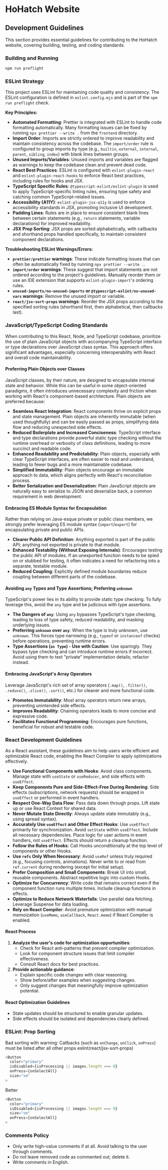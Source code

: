 # HoHatch Website

## Development Guidelines

This section provides essential guidelines for contributing to the HoHatch website, covering building, testing, and coding standards.

### Building and Running

```bash
npm run preflight
```

### ESLint Strategy

This project uses ESLint for maintaining code quality and consistency. The ESLint configuration is defined in `eslint.config.mjs` and is part of the `npm run preflight` check.

**Key Principles:**

- **Automated Formatting**: Prettier is integrated with ESLint to handle code formatting automatically. Many formatting issues can be fixed by running `npx prettier --write .` from the `frontend` directory.
- **Import Order**: Imports are strictly ordered to improve readability and maintain consistency across the codebase. The `import/order` rule is configured to group imports by type (e.g., `builtin`, `external`, `internal`, `parent`, `sibling`, `index`) with blank lines between groups.
- **Unused Imports/Variables**: Unused imports and variables are flagged as warnings to keep the codebase clean and prevent dead code.
- **React Best Practices**: ESLint is configured with `eslint-plugin-react` and `eslint-plugin-react-hooks` to enforce React best practices, including rules for hooks and JSX.
- **TypeScript Specific Rules**: `@typescript-eslint/eslint-plugin` is used to apply TypeScript-specific linting rules, ensuring type safety and catching common TypeScript-related issues.
- **Accessibility (A11Y)**: `eslint-plugin-jsx-a11y` is used to enforce accessibility standards in JSX, promoting inclusive UI development.
- **Padding Lines**: Rules are in place to ensure consistent blank lines between certain statements (e.g., `return` statements, variable declarations) for improved readability.
- **JSX Prop Sorting**: JSX props are sorted alphabetically, with callbacks and shorthand props handled specifically, to maintain consistent component declarations.

**Troubleshooting ESLint Warnings/Errors:**

- **`prettier/prettier` warnings**: These indicate formatting issues that can often be automatically fixed by running `npx prettier --write .`.
- **`import/order` warnings**: These suggest that import statements are not ordered according to the project's guidelines. Manually reorder them or use an IDE extension that supports `eslint-plugin-import`'s ordering rules.
- **`unused-imports/no-unused-imports` or `@typescript-eslint/no-unused-vars` warnings**: Remove the unused import or variable.
- **`react/jsx-sort-props` warnings**: Reorder the JSX props according to the specified sorting rules (shorthand first, then alphabetical, then callbacks last).

### JavaScript/TypeScript Coding Standards

When contributing to this React, Node, and TypeScript codebase, prioritize the use of plain JavaScript objects with accompanying TypeScript interface or type declarations over JavaScript class syntax. This approach offers significant advantages, especially concerning interoperability with React and overall code maintainability.

#### Preferring Plain Objects over Classes

JavaScript classes, by their nature, are designed to encapsulate internal state and behavior. While this can be useful in some object-oriented paradigms, it often introduces unnecessary complexity and friction when working with React's component-based architecture. Plain objects are preferred because:

- **Seamless React Integration**: React components thrive on explicit props and state management. Plain objects are inherently immutable (when used thoughtfully) and can be easily passed as props, simplifying data flow and reducing unexpected side effects.
- **Reduced Boilerplate and Increased Conciseness**: TypeScript interface and type declarations provide powerful static type checking without the runtime overhead or verbosity of class definitions, leading to more succinct and readable code.
- **Enhanced Readability and Predictability**: Plain objects, especially with clear TypeScript interfaces, are often easier to read and understand, leading to fewer bugs and a more maintainable codebase.
- **Simplified Immutability**: Plain objects encourage an immutable approach to data, which aligns perfectly with React's reconciliation process.
- **Better Serialization and Deserialization**: Plain JavaScript objects are naturally easy to serialize to JSON and deserialize back, a common requirement in web development.

#### Embracing ES Module Syntax for Encapsulation

Rather than relying on Java-esque private or public class members, we strongly prefer leveraging ES module syntax (`import`/`export`) for encapsulating private and public APIs.

- **Clearer Public API Definition**: Anything exported is part of the public API; anything not exported is private to that module.
- **Enhanced Testability (Without Exposing Internals)**: Encourages testing the public API of modules. If an unexported function needs to be spied on or stubbed for testing, it often indicates a need for refactoring into a separate, testable module.
- **Reduced Coupling**: Explicitly defined module boundaries reduce coupling between different parts of the codebase.

#### Avoiding `any` Types and Type Assertions; Preferring `unknown`

TypeScript's power lies in its ability to provide static type checking. To fully leverage this, avoid the `any` type and be judicious with type assertions.

- **The Dangers of `any`**: Using `any` bypasses TypeScript's type checking, leading to loss of type safety, reduced readability, and masking underlying issues.
- **Preferring `unknown` over `any`**: When the type is truly unknown, use `unknown`. This forces type narrowing (e.g., `typeof` or `instanceof` checks) before operations, preventing runtime errors.
- **Type Assertions (`as Type`) - Use with Caution**: Use sparingly. They bypass type checking and can introduce runtime errors if incorrect. Avoid using them to test "private" implementation details; refactor instead.

#### Embracing JavaScript's Array Operators

Leverage JavaScript's rich set of array operators (`.map()`, `.filter()`, `.reduce()`, `.slice()`, `.sort()`, etc.) for cleaner and more functional code.

- **Promotes Immutability**: Most array operators return new arrays, preventing unintended side effects.
- **Improves Readability**: Chaining operators leads to more concise and expressive code.
- **Facilitates Functional Programming**: Encourages pure functions, beneficial for robust and testable code.

### React Development Guidelines

As a React assistant, these guidelines aim to help users write efficient and optimizable React code, enabling the React Compiler to apply optimizations effectively.

- **Use Functional Components with Hooks**: Avoid class components. Manage state with `useState` or `useReducer`, and side effects with `useEffect`.
- **Keep Components Pure and Side-Effect-Free During Rendering**: Side effects (subscriptions, network requests) should be wrapped in `useEffect` or performed in event handlers.
- **Respect One-Way Data Flow**: Pass data down through props. Lift state up or use React Context for shared data.
- **Never Mutate State Directly**: Always update state immutably (e.g., using spread syntax).
- **Accurately Use `useEffect` and Other Effect Hooks**: Use `useEffect` primarily for synchronization. Avoid `setState` within `useEffect`. Include all necessary dependencies. Place logic for user actions in event handlers, not `useEffect`. Effects should return a cleanup function.
- **Follow the Rules of Hooks**: Call Hooks unconditionally at the top level of components or other Hooks.
- **Use `refs` Only When Necessary**: Avoid `useRef` unless truly required (e.g., focusing controls, animations). Never write to or read from `ref.current` during rendering (except for initial setup).
- **Prefer Composition and Small Components**: Break UI into small, reusable components. Abstract repetitive logic into custom Hooks.
- **Optimize for Concurrency**: Write code that remains correct even if the component function runs multiple times. Include cleanup functions in effects.
- **Optimize to Reduce Network Waterfalls**: Use parallel data fetching. Leverage Suspense for data loading.
- **Rely on React Compiler**: Avoid premature optimization with manual memoization (`useMemo`, `useCallback`, `React.memo`) if React Compiler is enabled.

#### React Process

1. **Analyze the user's code for optimization opportunities**:
    - Check for React anti-patterns that prevent compiler optimization.
    - Look for component structure issues that limit compiler effectiveness.
    - Consult React docs for best practices.
2. **Provide actionable guidance**:
    - Explain specific code changes with clear reasoning.
    - Show before/after examples when suggesting changes.
    - Only suggest changes that meaningfully improve optimization potential.

#### React Optimization Guidelines

- State updates should be structured to enable granular updates.
- Side effects should be isolated and dependencies clearly defined.

### ESLint: Prop Sorting

Bad sorting with warning: Callbacks (such as `onChange`, `onClick`, `onPress`) must be listed after all other props eslint(react/jsx-sort-props)

```js
<Button
  color="primary"
  isDisabled={isProcessing || images.length === 0}
  onPress={onSelectAll}
  size="sm"
>
```

Better

```js
<Button
  color="primary"
  isDisabled={isProcessing || images.length === 0}
  size="sm"
  onPress={onSelectAll}
>
```

### Comments Policy

- Only write high-value comments if at all. Avoid talking to the user through comments.
- Do not leave removed code as commented out; delete it.
- Write comments in English.

